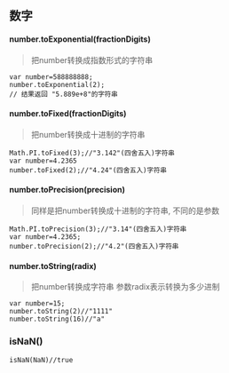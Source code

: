 <link rel="stylesheet" href="http://yandex.st/highlightjs/6.1/styles/default.min.css">
<script src="http://yandex.st/highlightjs/6.1/highlight.min.js"></script>
<script>
    hljs.tabReplace = '    ';
    hljs.initHighlightingOnLoad();
</script>
	
## 数字

#### number.toExponential(fractionDigits)
> 把number转换成指数形式的字符串

	var number=588888888;
	number.toExponential(2);
	// 结果返回 "5.889e+8"的字符串


#### number.toFixed(fractionDigits)
> 把number转换成十进制的字符串
	
	Math.PI.toFixed(3);//"3.142"(四舍五入)字符串
	var number=4.2365
	number.toFixed(2);//"4.24"(四舍五入)字符串
	
#### number.toPrecision(precision)
> 同样是把number转换成十进制的字符串, 不同的是参数

	Math.PI.toPrecision(3);//"3.14"(四舍五入)字符串
	var number=4.2365;
	number.toPrecision(2);//"4.2"(四舍五入)字符串
	
#### number.toString(radix)
> 把number转换成字符串 参数radix表示转换为多少进制
	
	var number=15;
	number.toString(2)//"1111"
	number.toString(16)//"a"

### isNaN()

	isNaN(NaN)//true


